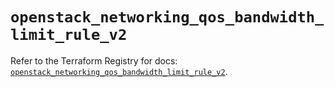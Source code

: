 # `openstack_networking_qos_bandwidth_limit_rule_v2`

Refer to the Terraform Registry for docs: [`openstack_networking_qos_bandwidth_limit_rule_v2`](https://registry.terraform.io/providers/terraform-provider-openstack/openstack/1.54.1/docs/resources/networking_qos_bandwidth_limit_rule_v2).
